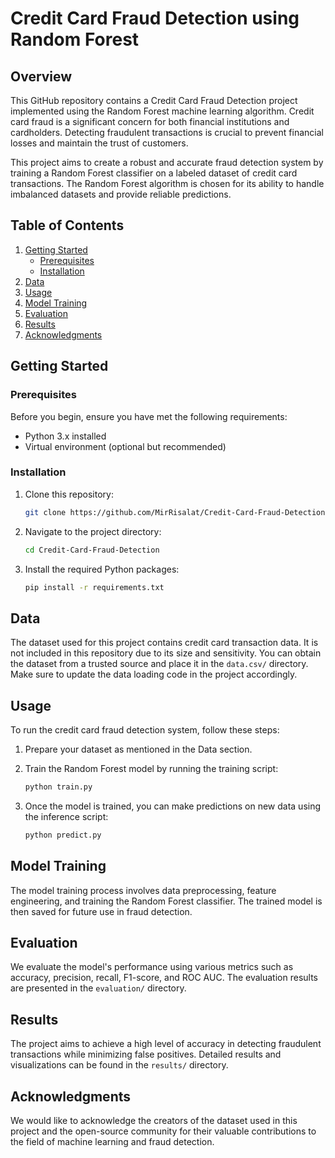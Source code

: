 # Credit Card Fraud Detection using Random Forest

## Overview

This GitHub repository contains a Credit Card Fraud Detection project implemented using the Random Forest machine learning algorithm. Credit card fraud is a significant concern for both financial institutions and cardholders. Detecting fraudulent transactions is crucial to prevent financial losses and maintain the trust of customers.

This project aims to create a robust and accurate fraud detection system by training a Random Forest classifier on a labeled dataset of credit card transactions. The Random Forest algorithm is chosen for its ability to handle imbalanced datasets and provide reliable predictions.

## Table of Contents

1. [Getting Started](#getting-started)
   - [Prerequisites](#prerequisites)
   - [Installation](#installation)
2. [Data](#data)
3. [Usage](#usage)
4. [Model Training](#model-training)
5. [Evaluation](#evaluation)
6. [Results](#results)
7. [Acknowledgments](#acknowledgments)

## Getting Started

### Prerequisites

Before you begin, ensure you have met the following requirements:

- Python 3.x installed
- Virtual environment (optional but recommended)

### Installation

1. Clone this repository:

   ```bash
   git clone https://github.com/MirRisalat/Credit-Card-Fraud-Detection.git
   ```

2. Navigate to the project directory:

   ```bash
   cd Credit-Card-Fraud-Detection
   ```

3. Install the required Python packages:

   ```bash
   pip install -r requirements.txt
   ```

## Data

The dataset used for this project contains credit card transaction data. It is not included in this repository due to its size and sensitivity. You can obtain the dataset from a trusted source and place it in the `data.csv/` directory. Make sure to update the data loading code in the project accordingly.

## Usage

To run the credit card fraud detection system, follow these steps:

1. Prepare your dataset as mentioned in the Data section.

2. Train the Random Forest model by running the training script:

   ```bash
   python train.py
   ```

3. Once the model is trained, you can make predictions on new data using the inference script:

   ```bash
   python predict.py
   ```

## Model Training

The model training process involves data preprocessing, feature engineering, and training the Random Forest classifier. The trained model is then saved for future use in fraud detection.

## Evaluation

We evaluate the model's performance using various metrics such as accuracy, precision, recall, F1-score, and ROC AUC. The evaluation results are presented in the `evaluation/` directory.

## Results

The project aims to achieve a high level of accuracy in detecting fraudulent transactions while minimizing false positives. Detailed results and visualizations can be found in the `results/` directory.


## Acknowledgments

We would like to acknowledge the creators of the dataset used in this project and the open-source community for their valuable contributions to the field of machine learning and fraud detection.
